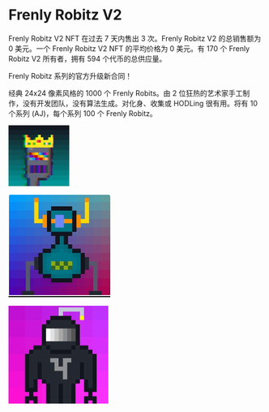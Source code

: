 # Frenly Robitz V2

Frenly Robitz V2 NFT 在过去 7 天内售出 3 次。Frenly Robitz V2 的总销售额为 0 美元。一个 Frenly Robitz V2 NFT 的平均价格为 0 美元。有 170 个 Frenly Robitz V2 所有者，拥有 594 个代币的总供应量。

Frenly Robitz 系列的官方升级新合同！

经典 24x24 像素风格的 1000 个 Frenly Robits。由 2 位狂热的艺术家手工制作，没有开发团队，没有算法生成。对化身、收集或 HODLing 很有用。将有 10 个系列 (AJ)，每个系列 100 个 Frenly Robitz。



![nft](01.png)



![nft](02.png)



![nft](03.png)
